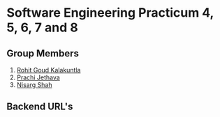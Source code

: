 # Software Engineering Practicum 4, 5, 6, 7 and 8 

## Group Members
1) [Rohit Goud Kalakuntla](https://github.iu.edu/rokala)
2) [Prachi Jethava](https://github.iu.edu/pjethava)
3) [Nisarg Shah](https://github.iu.edu/nisarg)


## Backend URL's
[Practicum 7]: https://github.com/rohit2905/Practicum-7
[Practicum 8]: https://github.com/rohit2905/Practicum-7